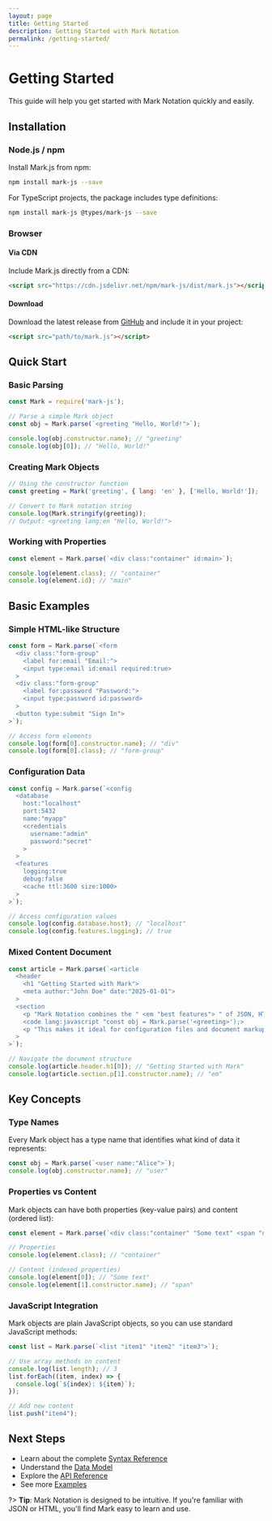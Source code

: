 ```yaml
---
layout: page
title: Getting Started
description: Getting Started with Mark Notation
permalink: /getting-started/
---
```

# Getting Started

This guide will help you get started with Mark Notation quickly and easily.

## Installation

### Node.js / npm

Install Mark.js from npm:

```bash
npm install mark-js --save
```

For TypeScript projects, the package includes type definitions:

```bash
npm install mark-js @types/mark-js --save
```

### Browser

#### Via CDN

Include Mark.js directly from a CDN:

```html
<script src="https://cdn.jsdelivr.net/npm/mark-js/dist/mark.js"></script>
```

#### Download

Download the latest release from [GitHub](https://github.com/henry-luo/mark/releases) and include it in your project:

```html
<script src="path/to/mark.js"></script>
```

## Quick Start

### Basic Parsing

```javascript
const Mark = require('mark-js');

// Parse a simple Mark object
const obj = Mark.parse(`<greeting "Hello, World!">`);

console.log(obj.constructor.name); // "greeting"
console.log(obj[0]); // "Hello, World!"
```

### Creating Mark Objects

```javascript
// Using the constructor function
const greeting = Mark('greeting', { lang: 'en' }, ['Hello, World!']);

// Convert to Mark notation string
console.log(Mark.stringify(greeting));
// Output: <greeting lang:en "Hello, World!">
```

### Working with Properties

```javascript
const element = Mark.parse(`<div class:"container" id:main>`);

console.log(element.class); // "container"
console.log(element.id); // "main"
```

## Basic Examples

### Simple HTML-like Structure

```javascript
const form = Mark.parse(`<form
  <div class:"form-group"
    <label for:email "Email:">
    <input type:email id:email required:true>
  >
  <div class:"form-group"
    <label for:password "Password:">
    <input type:password id:password>
  >
  <button type:submit "Sign In">
>`);

// Access form elements
console.log(form[0].constructor.name); // "div"
console.log(form[0].class); // "form-group"
```

### Configuration Data

```javascript
const config = Mark.parse(`<config
  <database
    host:"localhost"
    port:5432
    name:"myapp"
    <credentials
      username:"admin"
      password:"secret"
    >
  >
  <features
    logging:true
    debug:false
    <cache ttl:3600 size:1000>
  >
>`);

// Access configuration values
console.log(config.database.host); // "localhost"
console.log(config.features.logging); // true
```

### Mixed Content Document

```javascript
const article = Mark.parse(`<article
  <header
    <h1 "Getting Started with Mark">
    <meta author:"John Doe" date:"2025-01-01">
  >
  <section
    <p "Mark Notation combines the " <em "best features"> " of JSON, HTML, and XML.">
    <code lang:javascript "const obj = Mark.parse('<greeting>');>
    <p "This makes it ideal for configuration files and document markup.">
  >
>`);

// Navigate the document structure
console.log(article.header.h1[0]); // "Getting Started with Mark"
console.log(article.section.p[1].constructor.name); // "em"
```

## Key Concepts

### Type Names

Every Mark object has a type name that identifies what kind of data it represents:

```javascript
const obj = Mark.parse(`<user name:"Alice">`);
console.log(obj.constructor.name); // "user"
```

### Properties vs Content

Mark objects can have both properties (key-value pairs) and content (ordered list):

```javascript
const element = Mark.parse(`<div class:"container" "Some text" <span "nested">>`);

// Properties
console.log(element.class); // "container"

// Content (indexed properties)
console.log(element[0]); // "Some text"
console.log(element[1].constructor.name); // "span"
```

### JavaScript Integration

Mark objects are plain JavaScript objects, so you can use standard JavaScript methods:

```javascript
const list = Mark.parse(`<list "item1" "item2" "item3">`);

// Use array methods on content
console.log(list.length); // 3
list.forEach((item, index) => {
  console.log(`${index}: ${item}`);
});

// Add new content
list.push("item4");
```

## Next Steps

- Learn about the complete [Syntax Reference](syntax.md)
- Understand the [Data Model](data-model.md)
- Explore the [API Reference](api.md)
- See more [Examples](examples.md)

?> **Tip**: Mark Notation is designed to be intuitive. If you're familiar with JSON or HTML, you'll find Mark easy to learn and use.
